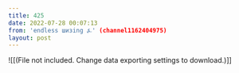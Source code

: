 ```yaml
---
title: 425
date: 2022-07-28 00:07:13
from: 'endless шизing ⍼' (channel1162404975)
layout: post
---
```


![[(File not included. Change data exporting settings to download.)]]


